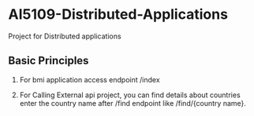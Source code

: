 # AI5109-Distributed-Applications

Project for Distributed applications

## Basic Principles

1. For bmi application access endpoint /index

2. For Calling External api project, you can find details about countries enter the country name after /find endpoint like
/find/{country name}.
